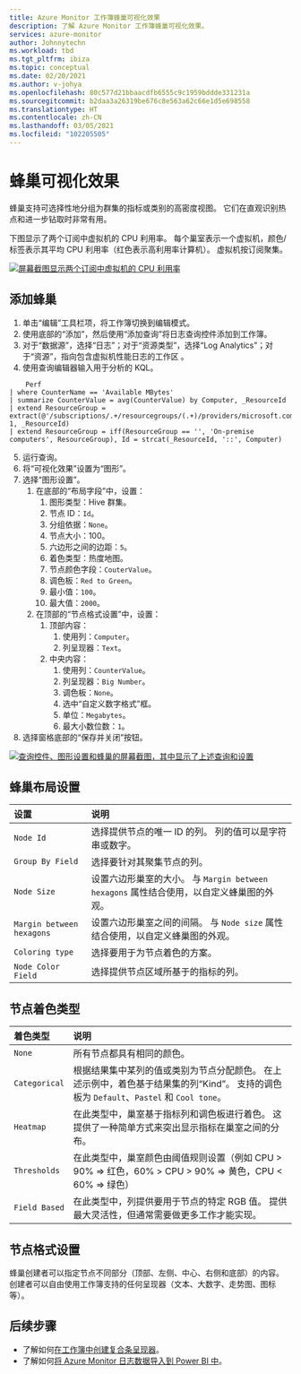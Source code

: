 ```yaml
---
title: Azure Monitor 工作簿蜂巢可视化效果
description: 了解 Azure Monitor 工作簿蜂巢可视化效果。
services: azure-monitor
author: Johnnytechn
ms.workload: tbd
ms.tgt_pltfrm: ibiza
ms.topic: conceptual
ms.date: 02/20/2021
ms.author: v-johya
ms.openlocfilehash: 80c577d21bbaacdfb6555c9c1959bddde331231a
ms.sourcegitcommit: b2daa3a26319be676c8e563a62c66e1d5e698558
ms.translationtype: HT
ms.contentlocale: zh-CN
ms.lasthandoff: 03/05/2021
ms.locfileid: "102205505"
---
```

# <a name="honey-comb-visualizations"></a>蜂巢可视化效果

蜂巢支持可选择性地分组为群集的指标或类别的高密度视图。 它们在直观识别热点和进一步钻取时非常有用。

下图显示了两个订阅中虚拟机的 CPU 利用率。 每个巢室表示一个虚拟机，颜色/标签表示其平均 CPU 利用率（红色表示高利用率计算机）。 虚拟机按订阅聚集。

[![屏幕截图显示两个订阅中虚拟机的 CPU 利用率](.\media\workbooks-honey-comb\cpu-example.png)](.\media\workbooks-honey-comb\cpu-example.png#lightbox)

## <a name="adding-a-honey-comb"></a>添加蜂巢

1. 单击“编辑”工具栏项，将工作簿切换到编辑模式。
2. 使用底部的“添加”，然后使用“添加查询”将日志查询控件添加到工作簿。
3. 对于“数据源”，选择“日志”；对于“资源类型”，选择“Log Analytics”；对于“资源”，指向包含虚拟机性能日志的工作区  。
4. 使用查询编辑器输入用于分析的 KQL。

```kusto
    Perf
| where CounterName == 'Available MBytes'
| summarize CounterValue = avg(CounterValue) by Computer, _ResourceId
| extend ResourceGroup = extract(@'/subscriptions/.+/resourcegroups/(.+)/providers/microsoft.compute/virtualmachines/.+', 1, _ResourceId)
| extend ResourceGroup = iff(ResourceGroup == '', 'On-premise computers', ResourceGroup), Id = strcat(_ResourceId, '::', Computer)
```

5. 运行查询。
6. 将“可视化效果”设置为“图形”。
7. 选择“图形设置”。
    1. 在底部的“布局字段”中，设置：
        1. 图形类型：Hive 群集。
        2. 节点 ID：`Id`。
        3. 分组依据：`None`。
        4. 节点大小：100。
        5. 六边形之间的边距：`5`。
        6. 着色类型：热度地图。
        7. 节点颜色字段：`CouterValue`。
        8. 调色板：`Red to Green`。
        9. 最小值：`100`。
        10. 最大值：`2000`。
    2. 在顶部的“节点格式设置”中，设置：
        1. 顶部内容：
            1. 使用列：`Computer`。
            2. 列呈现器：`Text`。
        9. 中央内容：
            1. 使用列：`CounterValue`。
            2. 列呈现器：`Big Number`。
            3. 调色板：`None`。
            4. 选中“自定义数字格式”框。
            5. 单位：`Megabytes`。
            6. 最大小数位数：`1`。
8. 选择窗格底部的“保存并关闭”按钮。

[![查询控件、图形设置和蜂巢的屏幕截图，其中显示了上述查询和设置](.\media\workbooks-honey-comb\available-memory.png)](.\media\workbooks-honey-comb\available-memory.png#lightbox)

## <a name="honey-comb-layout-settings"></a>蜂巢布局设置

| 设置 | 说明 |
|:------------- |:-------------|
| `Node Id` | 选择提供节点的唯一 ID 的列。 列的值可以是字符串或数字。 |
| `Group By Field` | 选择要针对其聚集节点的列。 |
| `Node Size` | 设置六边形巢室的大小。 与 `Margin between hexagons` 属性结合使用，以自定义蜂巢图的外观。 |
| `Margin between hexagons` | 设置六边形巢室之间的间隔。 与 `Node size` 属性结合使用，以自定义蜂巢图的外观。 |
| `Coloring type` | 选择要用于为节点着色的方案。 |
| `Node Color Field` | 选择提供节点区域所基于的指标的列。 |

## <a name="node-coloring-types"></a>节点着色类型

| 着色类型 | 说明 |
|:------------- |:-------------|
| `None` | 所有节点都具有相同的颜色。 |
| `Categorical` | 根据结果集中某列的值或类别为节点分配颜色。 在上述示例中，着色基于结果集的列“Kind”。 支持的调色板为 `Default`、`Pastel` 和 `Cool tone`。  |
| `Heatmap` | 在此类型中，巢室基于指标列和调色板进行着色。 这提供了一种简单方式来突出显示指标在巢室之间的分布。 |
| `Thresholds` | 在此类型中，巢室颜色由阈值规则设置（例如 CPU > 90% => 红色，60% > CPU > 90% => 黄色，CPU < 60% => 绿色） |
| `Field Based` | 在此类型中，列提供要用于节点的特定 RGB 值。 提供最大灵活性，但通常需要做更多工作才能实现。  |
      
## <a name="node-format-settings"></a>节点格式设置

蜂巢创建者可以指定节点不同部分（顶部、左侧、中心、右侧和底部）的内容。 创建者可以自由使用工作簿支持的任何呈现器（文本、大数字、走势图、图标等）。

## <a name="next-steps"></a>后续步骤

- 了解如何[在工作簿中创建复合条呈现器](workbooks-composite-bar.md)。
- 了解如何[将 Azure Monitor 日志数据导入到 Power BI 中](../platform/powerbi.md)。

